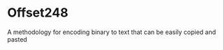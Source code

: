 Offset248
=========

A methodology for encoding binary to text that can be easily copied and pasted

